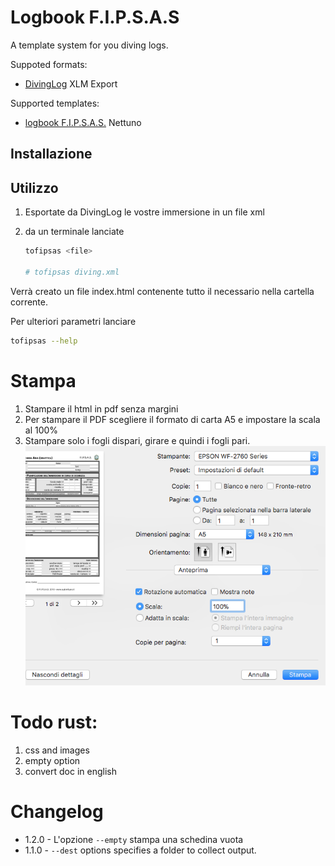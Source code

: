 # Logbook F.I.P.S.A.S

A template system for you diving logs.

Suppoted formats:

*   [DivingLog][divinglog] XLM Export

Supported templates:

*   [logbook F.I.P.S.A.S.][fipsas] Nettuno

## Installazione

## Utilizzo

1.  Esportate da DivingLog le vostre immersione in un file xml
2.  da un terminale lanciate

    ```sh
    tofipsas <file>

    # tofipsas diving.xml
    ```

Verrà creato un file index.html contenente tutto il necessario nella cartella corrente.

Per ulteriori parametri lanciare

```sh
tofipsas --help
```

[divinglog]: http://divinglog.de/
[fipsas]: http://www.fipsas.it/didattica/didattica-subacquea/documenti-didattica-subacquea/logbook
[node]: https://nodejs.org

# Stampa

1.  Stampare il html in pdf senza margini
2.  Per stampare il PDF scegliere il formato di carta A5 e impostare la scala al 100%
3.  Stampare solo i fogli dispari, girare e quindi i fogli pari.
    ![print conf](docs/conf_print.png)

# Todo rust:

1.  css and images
2.  empty option
3.  convert doc in english

# Changelog

*   1.2.0 - L'opzione `--empty` stampa una schedina vuota
*   1.1.0 - `--dest` options specifies a folder to collect output.
